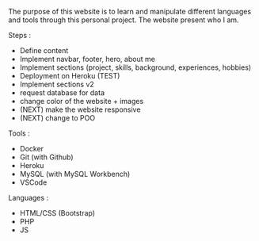 The purpose of this website is to learn and manipulate different languages and tools through this personal project. The website present who I am.

Steps :
- Define content
- Implement navbar, footer, hero, about me
- Implement sections (project, skills, background, experiences, hobbies)
- Deployment on Heroku (TEST)
- Implement sections v2
- request database for data
- change color of the website + images
- (NEXT) make the website responsive
- (NEXT) change to POO

Tools : 
- Docker
- Git (with Github)
- Heroku
- MySQL (with MySQL Workbench)
- VSCode

Languages :
- HTML/CSS (Bootstrap)
- PHP
- JS